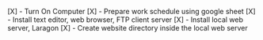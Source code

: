 [X] - Turn On Computer
[X] - Prepare work schedule using google sheet
[X] - Install text editor, web browser, FTP client server
[X] - Install local web server, Laragon
[X] - Create website directory inside the local web server